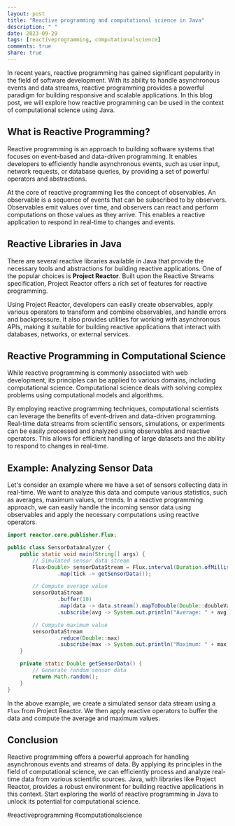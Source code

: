 ```yaml
---
layout: post
title: "Reactive programming and computational science in Java"
description: " "
date: 2023-09-29
tags: [reactiveprogramming, computationalscience]
comments: true
share: true
---
```


In recent years, reactive programming has gained significant popularity in the field of software development. With its ability to handle asynchronous events and data streams, reactive programming provides a powerful paradigm for building responsive and scalable applications. In this blog post, we will explore how reactive programming can be used in the context of computational science using Java.

## What is Reactive Programming?

Reactive programming is an approach to building software systems that focuses on event-based and data-driven programming. It enables developers to efficiently handle asynchronous events, such as user input, network requests, or database queries, by providing a set of powerful operators and abstractions.

At the core of reactive programming lies the concept of observables. An observable is a sequence of events that can be subscribed to by observers. Observables emit values over time, and observers can react and perform computations on those values as they arrive. This enables a reactive application to respond in real-time to changes and events.

## Reactive Libraries in Java

There are several reactive libraries available in Java that provide the necessary tools and abstractions for building reactive applications. One of the popular choices is **Project Reactor**. Built upon the Reactive Streams specification, Project Reactor offers a rich set of features for reactive programming.

Using Project Reactor, developers can easily create observables, apply various operators to transform and combine observables, and handle errors and backpressure. It also provides utilities for working with asynchronous APIs, making it suitable for building reactive applications that interact with databases, networks, or external services.

## Reactive Programming in Computational Science

While reactive programming is commonly associated with web development, its principles can be applied to various domains, including computational science. Computational science deals with solving complex problems using computational models and algorithms.

By employing reactive programming techniques, computational scientists can leverage the benefits of event-driven and data-driven programming. Real-time data streams from scientific sensors, simulations, or experiments can be easily processed and analyzed using observables and reactive operators. This allows for efficient handling of large datasets and the ability to respond to changes in real-time.

## Example: Analyzing Sensor Data

Let's consider an example where we have a set of sensors collecting data in real-time. We want to analyze this data and compute various statistics, such as averages, maximum values, or trends. In a reactive programming approach, we can easily handle the incoming sensor data using observables and apply the necessary computations using reactive operators.

```java
import reactor.core.publisher.Flux;

public class SensorDataAnalyzer {
    public static void main(String[] args) {
        // Simulated sensor data stream
        Flux<Double> sensorDataStream = Flux.interval(Duration.ofMillis(100))
                .map(tick -> getSensorData());

        // Compute average value
        sensorDataStream
                .buffer(10)
                .map(data -> data.stream().mapToDouble(Double::doubleValue).average().orElse(0))
                .subscribe(avg -> System.out.println("Average: " + avg));

        // Compute maximum value
        sensorDataStream
                .reduce(Double::max)
                .subscribe(max -> System.out.println("Maximum: " + max));
    }

    private static Double getSensorData() {
        // Generate random sensor data
        return Math.random();
    }
}
```

In the above example, we create a simulated sensor data stream using a `Flux` from Project Reactor. We then apply reactive operators to buffer the data and compute the average and maximum values.

## Conclusion

Reactive programming offers a powerful approach for handling asynchronous events and streams of data. By applying its principles in the field of computational science, we can efficiently process and analyze real-time data from various scientific sources. Java, with libraries like Project Reactor, provides a robust environment for building reactive applications in this context. Start exploring the world of reactive programming in Java to unlock its potential for computational science.

\#reactiveprogramming #computationalscience
